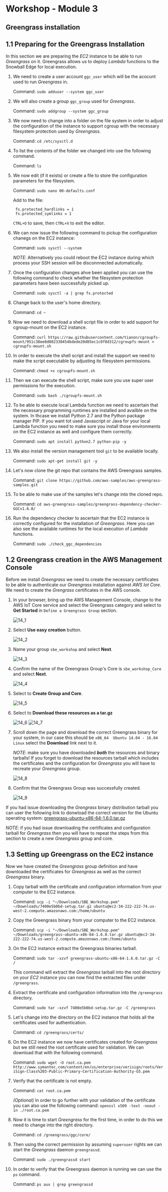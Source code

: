 # Workshop - Module 3

## Greengrass installation

## 1.1 Preparing for the Greengrass Installation

In this section we are preparing the *EC2* instance to be able to run *Greengrass* on it. Greengrass allows us to deploy *Lambda* functions to the Snowball Edge for local execution.

1. We need to create a user account `ggc_user` which will be the acocunt used to run *Greengrass* in.

	Command: `sudo adduser --system ggc_user`

1. We will also create a group `ggc_group` used for *Greengrass*.

	Command: `sudo addgroup --system ggc_group`

1. We now need to change into a folder on the file system in order to adjust the configuration of the instance to support cgroup with the necessary filesystem protection used by *Greengrass*.

	Command: `cd /etc/sysctl.d`
	
1. To list the contents of the folder we changed into use the following command.

	Command: `ls`

1. We now edit (if it exists) or create a file to store the configuration parameters for the filesystem.

	Command: `sudo nano 00-defaults.conf`

	Add to the file:

		fs.protected_hardlinks = 1
		fs.protected_symlinks = 1
	
	`CTRL+O` to save, then `CTRL+X` to exit the editor.
	
1. We can now issue the following command to pickup the configuration chanegs on the EC2 instance:

	Command: `sudo sysctl --system`
	
	_NOTE_: Alternatively you could reboot the EC2 instance during which process your SSH session will be disconnnected automatically.
	
1. Once the configuration changes ahve been applied you can use the following command to check whether the filesystem protection parameters have been successfully picked up.

	Command: `sudo sysctl -a | grep fs.protected`

1. Change back to the user's home directory.

	Command: `cd ~`

1. Now we need to download a shell script file in order to add support for cgroup-mount on the EC2 instance.

	Command: `curl https://raw.githubusercontent.com/tianon/cgroupfs-mount/951c38ee8d802330454bdede20d85ec1c0f8d312/cgroupfs-mount > cgroupfs-mount.sh`

1. In order to execute the shell script and install the support we need to make the script executable by adjusting its filesystem permissions.

	Command: `chmod +x cgroupfs-mount.sh`
	
1. Then we can execute the shell script, make sure you use super user permissions for the execution.

	Command: `sudo bash ./cgroupfs-mount.sh`

1. To be able to execute local Lambda function we need to ascertain that the necessary programming runtimes are installed and availble on the system. In thcase we install Python 2.7 and the Python package manager PIP. If you want tot used Javascript or Java for your local Lambda function you need to make sure you install those environments on the EC2 instance as well and configure them correctly.
	
	Command: `sudo apt install python2.7 python-pip -y`

1. We also install the version management tool `git` to be available locally.

	Command: `sudo apt-get install git -y`

1. Let's now clone the git repo that contains the AWS Greengrass samples.

	Command: `git clone https://github.com/aws-samples/aws-greengrass-samples.git`

1. To be able to make use of the samples let's change into the cloned repo.

	Command: `cd aws-greengrass-samples/greengrass-dependency-checker-GGCv1.6.0/`

1. Run the dependency checker to ascertain that the EC2 instance is correctly configured for the installation of *Greengrass*. Here you can also see the available runtimes for the local execution of *Lambda* functions.

	Command: `sudo ./check_ggc_dependencies`

## 1.2 Greengrass creation in the AWS Management Console

Before we install *Greengrass* we need to create the necessary certificates to be able to authenticate our *Greengrass* installation against *AWS Iot Core*. We need to create the *Grengrass* certificates in the AWS console.

1. In your browser, bring up the AWS Management Console, change to the AWS IoT Core service and select the Greengrass category and select to **Get Started** in `Define a Greengrass Group` section.

	![14_1](/api/workshops/sbe-workshop-2018/content/assets/images/14_1.png)

1. Select **Use easy creation** button.

	![14_2](/api/workshops/sbe-workshop-2018/content/assets/images/14_2.png)

1. Name your group `sbe_workshop` and select **Next**.

	![14_3](/api/workshops/sbe-workshop-2018/content/assets/images/14_3.png)

1. Confirm the name of the Greengrass Group's Core is `sbe_workshop_Core` and select **Next**.

	![14_4](/api/workshops/sbe-workshop-2018/content/assets/images/14_4.png)

1. Select to **Create Group and Core**.

	![14_5](/api/workshops/sbe-workshop-2018/content/assets/images/14_5.png)
	
1. Select to **Download these resources as a tar.gz**

	![14_6](/api/workshops/sbe-workshop-2018/content/assets/images/14_6.png)
	![14_7](/api/workshops/sbe-workshop-2018/content/assets/images/14_7.png)
	
1. Scroll down the page and download the correct Greengrass binary for your system, in our case this should be `x86_64  Ubuntu 14.04 - 16.04  Linux` select the **Download** link next to it.

	_NOTE_: make sure you have downloaded _***both***_ the resources and binary tarballs! If you forget to download the resources tarball which includes the certificates and the configuration for *Greengrass* you will have to recreate your *Greengrass* group.

	![14_8](/api/workshops/sbe-workshop-2018/content/assets/images/14_8.png)
	
1. Confirm that the Greengrass Group was successfully created.

	![14_9](/api/workshops/sbe-workshop-2018/content/assets/images/14_9.png)
	
If you had issue downloading the *Grengrass* binary distribution tarball you can user the following link to donwload the correct version for the Ubuntu operating system: [greengrass-ubuntu-x86-64-1.6.0.tar.gz](https://d1onfpft10uf5o.cloudfront.net/greengrass-core/downloads/1.6.0/greengrass-ubuntu-x86-64-1.6.0.tar.gz)

_NOTE_: if you had issue downloading the certificates and configuration tarball for *Greengrass* then you will have to repeat the steps from this section to create a new *Greengrass* group and core.

## 1.3 Setting up Greengrass on the EC2 instance

Now we have created the *Greengrass* group definition and have downloaded the certificates for *Greengrass* as well as the correct *Greengrass* binary.

1. Copy tarball with the certificate and configuration information from your computer to the EC2 instance.

	Command: `scp -i "~/Downloads/SBE_Workshop.pem" ~/Downloads/7400e5b0bd-setup.tar.gz ubuntu@ec2-34-222-222-74.us-west-2.compute.amazonaws.com:/home/ubuntu`
	
1. Copy the Greengrass binary from your computer to the EC2 instance.

	Command: `scp -i "~/Downloads/SBE_Workshop.pem" ~/Downloads/greengrass-ubuntu-x86-64-1.6.0.tar.gz ubuntu@ec2-34-222-222-74.us-west-2.compute.amazonaws.com:/home/ubuntu`
	
1. On the EC2 instance extract the Greengrass binaries tarball.

	Command: `sudo tar -xzvf greengrass-ubuntu-x86-64-1.6.0.tar.gz -C /`
	
	This command will extract the *Greengrass* tarball into the root directory on your *EC2* instance you can now find the extracted files under `/greengrass`.
	
1. Extract the certificate and configuration information into the `/greengrass` directory.

	Command: `sudo tar -xzvf 7400e5b0bd-setup.tar.gz -C /greengrass`
	
1. Let's change into the directory on the EC2 instance that holds all the certificates used for authentication.

	Command: `cd /greengrass/certs/`
	
1. On the EC2 instance we now have certificates created for *Greengrass* but we still need the root certificate used for validation. We can download that with the following command.

	Command: `sudo wget -O root.ca.pem http://www.symantec.com/content/en/us/enterprise/verisign/roots/VeriSign-Class%203-Public-Primary-Certification-Authority-G5.pem`

1. Verify that the certificate is not empty.

	Command: `cat root.ca.pem`
		
	*(Optional)* In order to go further with your validation of the certificate you can also use the following command: `openssl x509 -text -noout -in ./root.ca.pem`
	
1. Now it is time to start *Greengrass* for the first time, in order to do this we need to change into the right directory.

	Command: `cd /greengrass/ggc/core/`

1. Then using the correct permission by assuming `superuser` rights we can start the *Greengrass* daemon `greengrassd`.
		
	Command: `sudo ./greengrassd start`

1. In order to verify that the Greengrass daemon is running we can use the `ps` command.

	Command: `ps aux | grep greengrassd`
